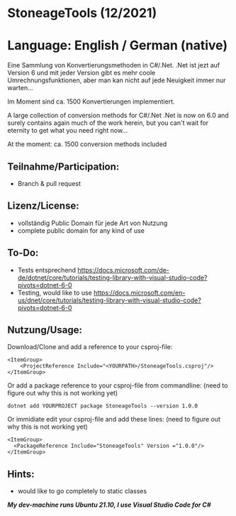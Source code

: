 # StoneageTools (12/2021)
# Language: English / German (native)
Eine Sammlung von Konvertierungsmethoden in C#/.Net. .Net ist jezt auf Version 6 und mit jeder Version gibt es mehr coole Umrechnungsfunktionen, aber man kan nicht auf jede Neuigkeit immer nur warten...

Im Moment sind ca. 1500 Konvertierungen implementiert.

A large collection of conversion methods for C#/.Net .Net is now on 6.0 and surely contains again much of the work herein, but you can't wait for eternity to get what you need right now...

At the moment: ca. 1500 conversion methods included

## Teilnahme/Participation: 
- Branch & pull request

## Lizenz/License: 
- vollständig Public Domain für jede Art von Nutzung
- complete public domain for any kind of use

## To-Do:
- Tests entsprechend https://docs.microsoft.com/de-de/dotnet/core/tutorials/testing-library-with-visual-studio-code?pivots=dotnet-6-0
- Testing, would like to use https://docs.microsoft.com/en-us/dnet/core/tutorials/testing-library-with-visual-studio-code?pivots=dotnet-6-0

## Nutzung/Usage: 
Download/Clone and add a reference to your csproj-file:
```
<ItemGroup>
    <ProjectReference Include="<YOURPATH>/StoneageTools.csproj"/>
</ItemGroup>
```
Or add a package reference to your csproj-file from commandline: (need to figure out why this is not working yet)
```
dotnet add YOURPROJECT package StoneageTools --version 1.0.0
```
Or immidiate edit your csproj-file and add these lines: (need to figure out why this is not working yet)
```
<ItemGroup>
  <PackageReference Include="StoneageTools" Version ="1.0.0"/>
</ItemGroup>
```

## Hints:
- would like to go completely to static classes

***My dev-machine runs Ubuntu 21.10, I use Visual Studio Code for C#***
